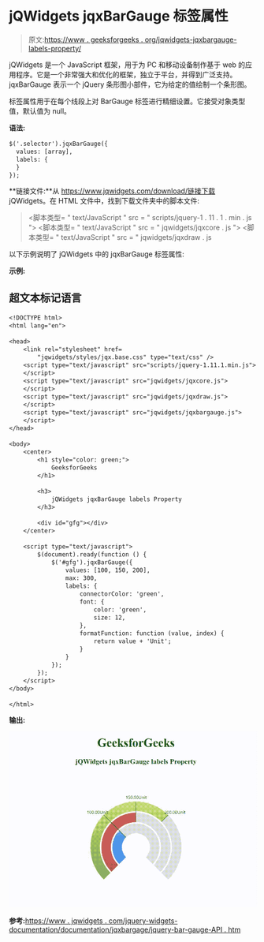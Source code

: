 # jQWidgets jqxBarGauge 标签属性

> 原文:[https://www . geeksforgeeks . org/jqwidgets-jqxbargauge-labels-property/](https://www.geeksforgeeks.org/jqwidgets-jqxbargauge-labels-property/)

jQWidgets 是一个 JavaScript 框架，用于为 PC 和移动设备制作基于 web 的应用程序。它是一个非常强大和优化的框架，独立于平台，并得到广泛支持。jqxBarGauge 表示一个 jQuery 条形图小部件，它为给定的值绘制一个条形图。

标签属性用于在每个线段上对 BarGauge 标签进行精细设置。它接受对象类型值，默认值为 null。

**语法:**

```
$('.selector').jqxBarGauge({
  values: [array],
  labels: { 
  }
});
```

**链接文件:**从 https://www.jqwidgets.com/download/链接下载 jQWidgets。在 HTML 文件中，找到下载文件夹中的脚本文件:

> <link rel="”stylesheet”" href="”jqwidgets/styles/jqx.base.css”" type="”text/css”">
> <脚本类型= " text/JavaScript " src = " scripts/jquery-1 . 11 . 1 . min . js "></脚本类型>
> <脚本类型= " text/JavaScript " src = " jqwidgets/jqxcore . js "></脚本类型>
> <脚本类型= " text/JavaScript " src = " jqwidgets/jqxdraw . js

以下示例说明了 jQWidgets 中的 jqxBarGauge 标签属性:

**示例:**

## 超文本标记语言

```
<!DOCTYPE html>
<html lang="en">

<head>
    <link rel="stylesheet" href=
        "jqwidgets/styles/jqx.base.css" type="text/css" />
    <script type="text/javascript" src="scripts/jquery-1.11.1.min.js">
    </script>
    <script type="text/javascript" src="jqwidgets/jqxcore.js">
    </script>
    <script type="text/javascript" src="jqwidgets/jqxdraw.js">
    </script>
    <script type="text/javascript" src="jqwidgets/jqxbargauge.js">
    </script>
</head>

<body>
    <center>
        <h1 style="color: green;">
            GeeksforGeeks
        </h1>

        <h3>
            jQWidgets jqxBarGauge labels Property
        </h3>

        <div id="gfg"></div>
    </center>

    <script type="text/javascript">
        $(document).ready(function () {
            $('#gfg').jqxBarGauge({
                values: [100, 150, 200],
                max: 300,
                labels: {
                    connectorColor: 'green',
                    font: {
                        color: 'green',
                        size: 12,
                    },
                    formatFunction: function (value, index) {
                        return value + 'Unit';
                    }
                }
            });
        });
    </script>
</body>

</html>
```

**输出:**

![](img/79caf1d3e578db166f5de0a261e6e971.png)

**参考:**[https://www . jqwidgets . com/jquery-widgets-documentation/documentation/jqxbargage/jquery-bar-gauge-API . htm](https://www.jqwidgets.com/jquery-widgets-documentation/documentation/jqxbargauge/jquery-bar-gauge-api.htm)